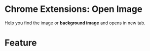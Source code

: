 # Chrome Extensions: Open Image
Help you find the image or **background image** and opens in new tab.

# Feature
